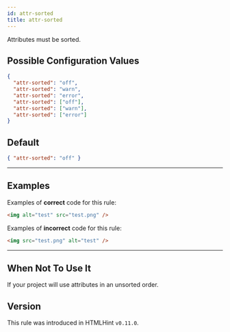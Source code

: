 ```yaml
---
id: attr-sorted
title: attr-sorted
---
```


Attributes must be sorted.

## Possible Configuration Values

```json
{
  "attr-sorted": "off",
  "attr-sorted": "warn",
  "attr-sorted": "error",
  "attr-sorted": ["off"],
  "attr-sorted": ["warn"],
  "attr-sorted": ["error"]
}
```

## Default

```json
{ "attr-sorted": "off" }
```

---

## Examples

Examples of **correct** code for this rule:

```html
<img alt="test" src="test.png" />
```

Examples of **incorrect** code for this rule:

```html
<img src="test.png" alt="test" />
```

---

## When Not To Use It

If your project will use attributes in an unsorted order.

## Version

This rule was introduced in HTMLHint `v0.11.0`.
